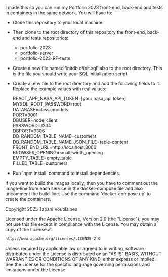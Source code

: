 I made this so you can run my Portfolio 2023 front-end, back-end and tests in containers in the same network. You will have to:

- Clone this repository to your local machine.

- Then clone to the root directory of this repository the front-end, back-end and tests repositories:

  - portfolio-2023
  - portfolio-server
  - portfolio-2023-RF-tests

- Create a new file named 'initdb.d/init.sql' also to the root directory. This is the file you should write your SQL initialization script.

- Create a .env file to the root directory and add the following fields to it. Replace the example values with real values:

  REACT_APP_NASA_API_TOKEN=[your nasa_api token]  
  MYSQL_ROOT_PASSWORD=root  
  DATABASE=classicmodels  
  PORT=3001  
  DBUSER=node_client  
  PASSWORD=1234  
  DBPORT=3306  
  DB_RANDOM_TABLE_NAME=customers  
  DB_RANDOM_TABLE_NAME_JSON_FILE=table-content  
  FRONT_END_URL=http://localhost:3000  
  BROWSER_OPENING=small-width_opening  
  EMPTY_TABLE=empty_table  
  FILLED_TABLE=customers

- Run 'npm install' command to install dependencies.

If you want to build the images locally, then you have to comment out the image-line from each service in the docker-compose file and also uncomment the build-line. Use the command 'docker-compose up' to create the containers.

Copyright 2025 Tapani Voutilainen

Licensed under the Apache License, Version 2.0 (the "License");
you may not use this file except in compliance with the License.
You may obtain a copy of the License at

    http://www.apache.org/licenses/LICENSE-2.0

Unless required by applicable law or agreed to in writing, software
distributed under the License is distributed on an "AS IS" BASIS,
WITHOUT WARRANTIES OR CONDITIONS OF ANY KIND, either express or implied.
See the License for the specific language governing permissions and
limitations under the License.
